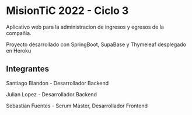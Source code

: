 # MisionTiC 2022 - Ciclo 3

Aplicativo web para la administracion de ingresos y egresos de la compañia.

Proyecto desarrollado con SpringBoot, SupaBase y Thymeleaf desplegado en Heroku

## Integrantes

Santiago Blandon - Desarrollador Backend


Julian Lopez -  Desarrollador Backend


Sebastian Fuentes - Scrum Master, Desarrollador Frontend


